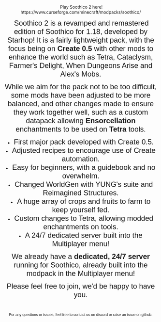 <p style="text-align: center;">&nbsp;Play Soothico 2 here! https://www.curseforge.com/minecraft/modpacks/soothico/</p>

<p style="text-align: center;">&nbsp;<span style="font-size: 24px; font-family: tahoma, arial, helvetica, sans-serif;">Soothico 2 is a revamped and remastered edition of Soothico for 1.18, developed by Starhop! It is a fairly lightweight pack, with the focus being on <strong>Create 0.5</strong> with other mods to enhance the world such as Tetra, Cataclysm, Farmer's Delight, When Dungeons Arise and Alex's Mobs.</span></p>
<p style="text-align: center;"><span style="font-size: 24px; font-family: tahoma, arial, helvetica, sans-serif;">While we aim for the pack not to be too difficult, some mods have been adjusted to be more balanced, and other changes made to ensure they work together well, such as a custom datapack allowing&nbsp;<strong>Ensorcellation</strong> enchantments to be used on&nbsp;<strong>Tetra</strong> tools.</span></p>

<li style="text-align: center;"><span style="font-size: 24px; font-family: tahoma, arial, helvetica, sans-serif;">First major pack developed with Create 0.5.</span></li>
<li style="text-align: center;"><span style="font-size: 24px; font-family: tahoma, arial, helvetica, sans-serif;">Adjusted recipes to encourage use of Create automation.</span></li>
<li style="text-align: center;"><span style="font-size: 24px; font-family: tahoma, arial, helvetica, sans-serif;">Easy for beginners, with a guidebook and no overwhelm.</span></li>
<li style="text-align: center;"><span style="font-size: 24px; font-family: tahoma, arial, helvetica, sans-serif;">Changed WorldGen with YUNG's suite and Reimagined Structures.</span></li>
<li style="text-align: center;"><span style="font-size: 24px; font-family: tahoma, arial, helvetica, sans-serif;">A huge array of crops and fruits to farm to keep yourself fed.</span></li>
<li style="text-align: center;"><span style="font-size: 24px; font-family: tahoma, arial, helvetica, sans-serif;">Custom changes to Tetra, allowing modded enchantments on tools.</span><span style="font-size: 24px;"><strong><span style="font-family: tahoma, arial, helvetica, sans-serif;"><br /></span></strong></span></li>
<li style="text-align: center;"><span style="font-size: 24px; font-family: tahoma, arial, helvetica, sans-serif;">A 24/7 dedicated server built into the Multiplayer menu!</span></li>
</ul>


<p style="text-align: center;"><span style="font-size: 24px; font-family: tahoma, arial, helvetica, sans-serif;">We already have a&nbsp;<strong>dedicated, 24/7 server</strong> running for Soothico, already built into the modpack in the Multiplayer menu!</span></p>
<p style="text-align: center;"><span style="font-size: 24px; font-family: tahoma, arial, helvetica, sans-serif;">Please feel free to join, we'd be happy to have you.</span></p>
<p style="text-align: center;">&nbsp;</p>
<p style="text-align: center;"><span style="font-size: 12px; font-family: tahoma, arial, helvetica, sans-serif;">For any questions or issues, feel free to contact us on discord or raise an issue on github.</span></p>

